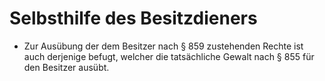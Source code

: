 # Selbsthilfe des Besitzdieners

- Zur Ausübung der dem Besitzer nach § 859 zustehenden Rechte ist auch derjenige befugt, welcher die tatsächliche Gewalt nach § 855 für den Besitzer ausübt.

